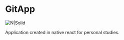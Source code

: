 # GitApp

![N|Solid](https://repository-images.githubusercontent.com/218116664/33c8dd00-fa45-11e9-8add-58c850b01bb7)

Application created in native react for personal studies.

